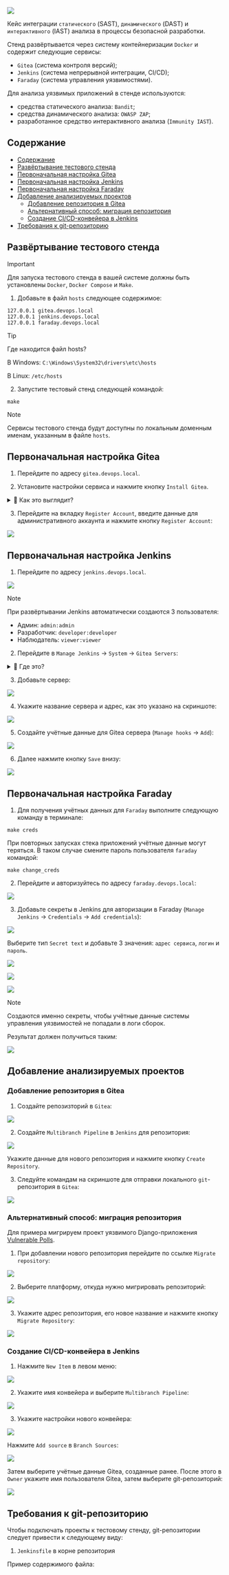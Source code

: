 <img src="assets/preview.jpg">

Кейс интеграции `статического` (SAST), `динамического` (DAST) и `интерактивного` (IAST) анализа в процессы безопасной разработки.

Стенд развёртывается через систему контейнеризации `Docker` и содержит следующие сервисы:

- `Gitea` (система контроля версий);
- `Jenkins` (система непрерывной интеграции, CI/CD);
- `Faraday` (система управления уязвимостями).

Для анализа уязвимых приложений в стенде используются:

- средства статического анализа: `Bandit`;
- средства динамического анализа: `OWASP ZAP`;
- разработанное средство интерактивного анализа (`Immunity IAST`).

## Содержание

<!-- TOC -->
  * [Содержание](#содержание)
  * [Развёртывание тестового стенда](#развёртывание-тестового-стенда)
  * [Первоначальная настройка Gitea](#первоначальная-настройка-gitea)
  * [Первоначальная настройка Jenkins](#первоначальная-настройка-jenkins)
  * [Первоначальная настройка Faraday](#первоначальная-настройка-faraday)
  * [Добавление анализируемых проектов](#добавление-анализируемых-проектов)
    * [Добавление репозитория в Gitea](#добавление-репозитория-в-gitea)
    * [Альтернативный способ: миграция репозитория](#альтернативный-способ-миграция-репозитория)
    * [Создание CI/CD-конвейера в Jenkins](#создание-cicd-конвейера-в-jenkins)
  * [Требования к git-репозиторию](#требования-к-репозиторию)
<!-- TOC -->

## Развёртывание тестового стенда

> [!IMPORTANT]
> Для запуска тестового стенда в вашей системе должны быть установлены `Docker`, `Docker Compose` и `Make`.

1. Добавьте в файл `hosts` следующее содержимое:

```
127.0.0.1 gitea.devops.local
127.0.0.1 jenkins.devops.local
127.0.0.1 faraday.devops.local
```

> [!TIP]
> Где находится файл hosts?
> 
> В Windows: `C:\Windows\System32\drivers\etc\hosts`
> 
> В Linux: `/etc/hosts`

2. Запустите тестовый стенд следующей командой:

```shell
make
```

> [!NOTE]
> Сервисы тестового стенда будут доступны по локальным доменным именам, указанным в файле `hosts`.

## Первоначальная настройка Gitea

1. Перейдите по адресу `gitea.devops.local`.

2. Установите настройки сервиса и нажмите кнопку `Install Gitea`.

<details>
<summary>👀 Как это выглядит?</summary>

![](assets/gitea_1.png)

![](assets/gitea_2.png)

</details>

3. Перейдите на вкладку `Register Account`, введите данные для административного аккаунта и нажмите кнопку `Register Account`:

<img src="assets/gitea_3.png" align="center">

## Первоначальная настройка Jenkins

1. Перейдите по адресу `jenkins.devops.local`.

<img src="assets/jenkins_1.png" align="center">

> [!NOTE]
> При развёртывании Jenkins автоматически создаются 3 пользователя:
> - Админ: `admin:admin`
> - Разработчик: `developer:developer`
> - Наблюдатель: `viewer:viewer`

2. Перейдите в `Manage Jenkins` -> `System` -> `Gitea Servers`:

<details>
<summary>👀 Где это?</summary>

![](assets/jenkins_2.png)

![](assets/jenkins_3.png)

</details>

3. Добавьте сервер:

<img src="assets/jenkins_4.png" align="center">

4. Укажите название сервера и адрес, как это указано на скриншоте:

![](assets/jenkins_5.png)

5. Создайте учётные данные для Gitea сервера (`Manage hooks` -> `Add`):

![](assets/jenkins_6.png)

6. Далее нажмите кнопку `Save` внизу:

![](assets/jenkins_7.png)

## Первоначальная настройка Faraday

1. Для получения учётных данных для `Faraday` выполните следующую команду в терминале:

```shell
make creds
```

При повторных запусках стека приложений учётные данные могут теряться. В таком случае смените пароль пользователя `faraday` командой:

```shell
make change_creds
```

2. Перейдите и авторизуйтесь по адресу `faraday.devops.local`:

![](assets/faraday_1.png)

3. Добавьте секреты в Jenkins для авторизации в Faraday (`Manage Jenkins` -> `Credentials` -> `Add credentials`):

![](assets/jenkins_secret.png)

Выберите тип `Secret text` и добавьте 3 значения: `адрес сервиса`, `логин` и `пароль`.

![](assets/secret_1.png)

![](assets/secret_2.png)

![](assets/secret_3.png)

> [!NOTE]
> Создаются именно секреты, чтобы учётные данные системы управления уязвимостей не попадали в логи сборок.

Результат должен получиться таким:

![](assets/jenkins_secret_1.png)

## Добавление анализируемых проектов

### Добавление репозитория в Gitea

1. Создайте репозизторий в `Gitea`:

![](assets/project_1.png)

2. Создайте `Multibranch Pipeline` в `Jenkins` для репозитория:

![](assets/project_2.png)

Укажите данные для нового репозитория и нажмите кнопку `Create Repository`.

3. Следуйте командам на скриншоте для отправки локального `git`-репозитория в `Gitea`:

![](assets/project_3.png)

### Альтернативный способ: миграция репозитория

Для примера мигрируем проект уязвимого Django-приложения [Vulnerable Polls](https://github.com/kaakaww/vuln_django_play).

1. При добавлении нового репозитория перейдите по ссылке `Migrate repository`:

![](assets/project_alt_1.png)

2. Выберите платформу, откуда нужно мигрировать репозиторий:

![](assets/project_alt_2.png)

3. Укажите адрес репозитория, его новое название и нажмите кнопку `Migrate Repository`:

![](assets/project_alt_3.png)

### Создание CI/CD-конвейера в Jenkins

1. Нажмите `New Item` в левом меню:

![](assets/pipe_1.png)

2. Укажите имя конвейера и выберите `Multibranch Pipeline`:

![](assets/pipe_2.png)

3. Укажите настройки нового конвейера:

![](assets/pipe_3.png)

Нажмите `Add source` в `Branch Sources`:

![](assets/pipe_4.png)

Затем выберите учётные данные Gitea, созданные ранее. После этого в `Owner` укажите имя пользователя Gitea, затем выберите git-репозиторий:

![](assets/pipe_5.png)

## Требования к git-репозиторию

Чтобы подключать проекты к тестовому стенду, git-репозитории следует привести к следующему виду:

1. `Jenkinsfile` в корне репозитория

Пример содержимого файла:

```groovy

```
